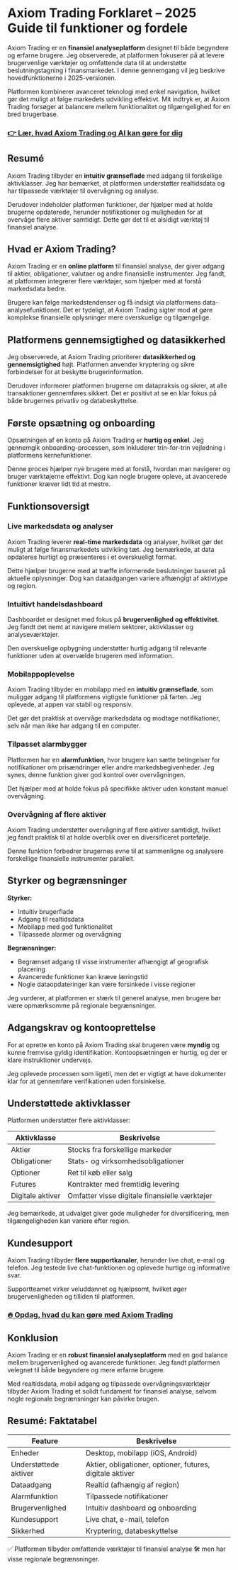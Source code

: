 # Axiom Trading Forklaret – 2025 Guide til funktioner og fordele
 

Axiom Trading er en **finansiel analyseplatform** designet til både begyndere og erfarne brugere. Jeg observerede, at platformen fokuserer på at levere brugervenlige værktøjer og omfattende data til at understøtte beslutningstagning i finansmarkedet. I denne gennemgang vil jeg beskrive hovedfunktionerne i 2025-versionen.

Platformen kombinerer avanceret teknologi med enkel navigation, hvilket gør det muligt at følge markedets udvikling effektivt. Mit indtryk er, at Axiom Trading forsøger at balancere mellem funktionalitet og tilgængelighed for en bred brugerbase.

### [👉 Lær, hvad Axiom Trading og AI kan gøre for dig](https://tinyurl.com/23ke6qkm)
## Resumé

Axiom Trading tilbyder en **intuitiv grænseflade** med adgang til forskellige aktivklasser. Jeg har bemærket, at platformen understøtter realtidsdata og har tilpassede værktøjer til overvågning og analyse.

Derudover indeholder platformen funktioner, der hjælper med at holde brugerne opdaterede, herunder notifikationer og muligheden for at overvåge flere aktiver samtidigt. Dette gør det til et alsidigt værktøj til finansiel analyse.

## Hvad er Axiom Trading?

Axiom Trading er en **online platform** til finansiel analyse, der giver adgang til aktier, obligationer, valutaer og andre finansielle instrumenter. Jeg fandt, at platformen integrerer flere værktøjer, som hjælper med at forstå markedsdata bedre.

Brugere kan følge markedstendenser og få indsigt via platformens data-analysefunktioner. Det er tydeligt, at Axiom Trading sigter mod at gøre komplekse finansielle oplysninger mere overskuelige og tilgængelige.

## Platformens gennemsigtighed og datasikkerhed

Jeg observerede, at Axiom Trading prioriterer **datasikkerhed og gennemsigtighed** højt. Platformen anvender kryptering og sikre forbindelser for at beskytte brugerinformation.

Derudover informerer platformen brugerne om datapraksis og sikrer, at alle transaktioner gennemføres sikkert. Det er positivt at se en klar fokus på både brugernes privatliv og databeskyttelse.

## Første opsætning og onboarding

Opsætningen af en konto på Axiom Trading er **hurtig og enkel**. Jeg gennemgik onboarding-processen, som inkluderer trin-for-trin vejledning i platformens kernefunktioner.

Denne proces hjælper nye brugere med at forstå, hvordan man navigerer og bruger værktøjerne effektivt. Dog kan nogle brugere opleve, at avancerede funktioner kræver lidt tid at mestre.

## Funktionsoversigt

### Live markedsdata og analyser

Axiom Trading leverer **real-time markedsdata** og analyser, hvilket gør det muligt at følge finansmarkedets udvikling tæt. Jeg bemærkede, at data opdateres hurtigt og præsenteres i et overskueligt format.

Dette hjælper brugerne med at træffe informerede beslutninger baseret på aktuelle oplysninger. Dog kan dataadgangen variere afhængigt af aktivtype og region.

### Intuitivt handelsdashboard

Dashboardet er designet med fokus på **brugervenlighed og effektivitet**. Jeg fandt det nemt at navigere mellem sektorer, aktivklasser og analyseværktøjer.

Den overskuelige opbygning understøtter hurtig adgang til relevante funktioner uden at overvælde brugeren med information.

### Mobilappoplevelse

Axiom Trading tilbyder en mobilapp med en **intuitiv grænseflade**, som muliggør adgang til platformens vigtigste funktioner på farten. Jeg oplevede, at appen var stabil og responsiv.

Det gør det praktisk at overvåge markedsdata og modtage notifikationer, selv når man ikke har adgang til en computer.

### Tilpasset alarmbygger

Platformen har en **alarmfunktion**, hvor brugere kan sætte betingelser for notifikationer om prisændringer eller andre markedsbegivenheder. Jeg synes, denne funktion giver god kontrol over overvågningen.

Det hjælper med at holde fokus på specifikke aktiver uden konstant manuel overvågning.

### Overvågning af flere aktiver

Axiom Trading understøtter overvågning af flere aktiver samtidigt, hvilket jeg fandt praktisk til at holde overblik over en diversificeret portefølje.

Denne funktion forbedrer brugernes evne til at sammenligne og analysere forskellige finansielle instrumenter parallelt.

## Styrker og begrænsninger

**Styrker:**

- Intuitiv brugerflade  
- Adgang til realtidsdata  
- Mobilapp med god funktionalitet  
- Tilpassede alarmer og overvågning  

**Begrænsninger:**

- Begrænset adgang til visse instrumenter afhængigt af geografisk placering  
- Avancerede funktioner kan kræve læringstid  
- Nogle dataopdateringer kan være forsinkede i visse regioner  

Jeg vurderer, at platformen er stærk til generel analyse, men brugere bør være opmærksomme på regionale begrænsninger.

## Adgangskrav og kontooprettelse

For at oprette en konto på Axiom Trading skal brugeren være **myndig** og kunne fremvise gyldig identifikation. Kontoopsætningen er hurtig, og der er klare instruktioner undervejs.

Jeg oplevede processen som ligetil, men det er vigtigt at have dokumenter klar for at gennemføre verifikationen uden forsinkelse.

## Understøttede aktivklasser

Platformen understøtter flere aktivklasser:

| Aktivklasse   | Beskrivelse                       |
|---------------|---------------------------------|
| Aktier        | Stocks fra forskellige markeder |
| Obligationer  | Stats- og virksomhedsobligationer |
| Optioner      | Ret til køb eller salg           |
| Futures       | Kontrakter med fremtidig levering |
| Digitale aktiver | Omfatter visse digitale finansielle værktøjer |

Jeg bemærkede, at udvalget giver gode muligheder for diversificering, men tilgængeligheden kan variere efter region.

## Kundesupport

Axiom Trading tilbyder **flere supportkanaler**, herunder live chat, e-mail og telefon. Jeg testede live chat-funktionen og oplevede hurtige og informative svar.

Supportteamet virker veluddannet og hjælpsomt, hvilket øger brugervenligheden og tilliden til platformen.

### [🔥 Opdag, hvad du kan gøre med Axiom Trading](https://tinyurl.com/23ke6qkm)
## Konklusion

Axiom Trading er en **robust finansiel analyseplatform** med en god balance mellem brugervenlighed og avancerede funktioner. Jeg fandt platformen velegnet til både begyndere og mere erfarne brugere.

Med realtidsdata, mobil adgang og tilpassede overvågningsværktøjer tilbyder Axiom Trading et solidt fundament for finansiel analyse, selvom nogle regionale begrænsninger kan påvirke brugen.

## Resumé: Faktatabel

| Feature                  | Beskrivelse                          |
|--------------------------|------------------------------------|
| Enheder                  | Desktop, mobilapp (iOS, Android)   |
| Understøttede aktiver    | Aktier, obligationer, optioner, futures, digitale aktiver |
| Dataadgang               | Realtid (afhængig af region)       |
| Alarmfunktion            | Tilpassede notifikationer           |
| Brugervenlighed          | Intuitiv dashboard og onboarding   |
| Kundesupport             | Live chat, e-mail, telefon          |
| Sikkerhed                | Kryptering, databeskyttelse         |

✅ Platformen tilbyder omfattende værktøjer til finansiel analyse 🛠️ men har visse regionale begrænsninger.